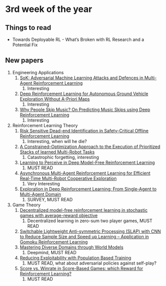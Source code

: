 # 3rd week of the year

## Things to read

* Towards Deployable RL - What’s Broken with RL Research and a Potential Fix

## New papers

1. Engineering Applications
   1.  [SoK: Adversarial Machine Learning Attacks and Defences in Multi-Agent Reinforcement Learning](https://arxiv.org/pdf/2301.04299.pdf)
       1.  Interesting
   2.  [Deep Reinforcement Learning for Autonomous Ground Vehicle Exploration Without A-Priori Maps](https://arxiv.org/pdf/2301.04036.pdf)
       1.  Interesting
   3.  [Why People Skip Music? On Predicting Music Skips using Deep Reinforcement Learning](https://arxiv.org/pdf/2301.03881.pdf)
       1.  Interesting
2. Reinforcement Learning Theory
   1. [Risk Sensitive Dead-end Identification in Safety-Critical Offline Reinforcement Learning](https://arxiv.org/pdf/2301.05664.pdf)
      1. Interesting, when will he die?
   2. [A Constrained-Optimization Approach to the Execution of Prioritized Stacks of learned Multi-Robot Tasks](https://arxiv.org/pdf/2301.05346.pdf)
      1. Catastrophic forgetting, interesting
   3. [Learning to Perceive in Deep Model-Free Reinforcement Learning](https://arxiv.org/pdf/2301.03730.pdf)
      1. MUST READ
   4. [Asynchronous Multi-Agent Reinforcement Learning for Efficient Real-Time Multi-Robot Cooperative Exploration](https://arxiv.org/pdf/2301.03398.pdfs)
      1. Very Interesting
   5.  [Exploration in Deep Reinforcement Learning: From Single-Agent to Multi-Agent Domain](https://arxiv.org/pdf/2109.06668.pdf)
       1.  SURVEY, MUST READ
3. Game Theory
   1. [Decentralized model-free reinforcement learning in stochastic games with average-reward objective](https://arxiv.org/pdf/2301.05630.pdf)
      1. Decentralized learning in zero-sum two player games, MUST READ
   2. [Switchable Lightweight Anti-symmetric Processing (SLAP) with CNN to Reduce Sample Size and Speed up Learning – Application in Gomoku Reinforcement Learning](https://arxiv.org/pdf/2301.04746.pdf)
   3. [Mastering Diverse Domains through World Models](https://arxiv.org/pdf/2301.04104.pdf)
      1. Deepmind, MUST READ
   4. [Reducing Exploitability with Population Based Training](https://arxiv.org/pdf/2208.05083.pdf)
      1. MUST READ, what about adversarial policies against self-play?
   5. [Score vs. Winrate in Score-Based Games: which Reward for Reinforcement Learning?](https://arxiv.org/pdf/2201.13176.pdf)
      1. MUST READ